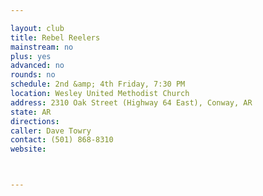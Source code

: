 ```yaml
---

layout: club
title: Rebel Reelers
mainstream: no
plus: yes
advanced: no
rounds: no
schedule: 2nd &amp; 4th Friday, 7:30 PM
location: Wesley United Methodist Church
address: 2310 Oak Street (Highway 64 East), Conway, AR
state: AR
directions: 
caller: Dave Towry
contact: (501) 868-8310
website: 



---
```


